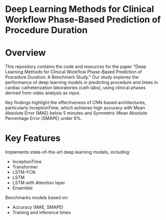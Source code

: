 # Deep Learning Methods for Clinical Workflow Phase-Based Prediction of Procedure Duration
# Overview
This repository contains the code and resources for the paper "Deep Learning Methods for Clinical Workflow Phase-Based Prediction of Procedure Duration: A Benchmark Study."
Our study explores the performance of deep learning models in predicting procedure end times in cardiac catheterization laboratories (cath labs), using clinical phases derived from video analysis as input.

Key findings highlight the effectiveness of CNN-based architectures, particularly InceptionTime, which achieves high accuracy with Mean Absolute Error (MAE) below 5 minutes and Symmetric Mean Absolute Percentage Error (SMAPE) under 6%.

# Key Features
Implements state-of-the-art deep learning models, including:
 * InceptionTime
 * Transformer
 * LSTM-FCN
 * LSTM
 * LSTM with Attention layer
 * Ensemble

Benchmarks models based on:
 * Accuracy (MAE, SMAPE)
 * Training and inference times
